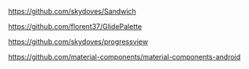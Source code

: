 

https://github.com/skydoves/Sandwich

https://github.com/florent37/GlidePalette

https://github.com/skydoves/progressview

https://github.com/material-components/material-components-android
<!--stackedit_data:
eyJoaXN0b3J5IjpbMjAzNTE4MzQ5NSw4NjQ4MTI5Ml19
-->